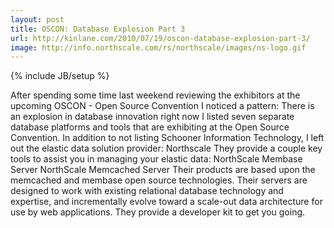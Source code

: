 ```yaml
---
layout: post
title: OSCON: Database Explosion Part 3
url: http://kinlane.com/2010/07/19/oscon-database-explosion-part-3/
image: http://info.northscale.com/rs/northscale/images/ns-logo.gif
---
```

{% include JB/setup %}
<p>
     After spending some time last weekend reviewing the exhibitors at the upcoming OSCON - Open Source Convention I noticed a pattern: There is an explosion in database innovation right now I listed seven separate database platforms and tools that are exhibiting at the Open Source Convention. In addition to not listing Schooner Information Technology, I left out the elastic data solution provider: Northscale They provide a couple key tools to assist you in managing your elastic data: NorthScale Membase Server NorthScale Memcached Server Their products are based upon the memcached and membase open source technologies. Their servers are designed to work with existing relational database technology and expertise, and incrementally evolve toward a scale-out data architecture for use by web applications. They provide a developer kit to get you going.
</p>